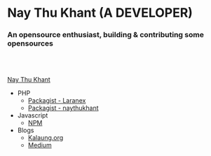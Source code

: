 # Nay Thu Khant (A DEVELOPER)


### An opensource enthusiast, building & contributing some opensources

<br/><br/>

[Nay Thu Khant](https://naythukhant.me)


- PHP
  - [Packagist - Laranex](https://packagist.org/packages/laranex)
  - [Packagist - naythukhant](https://packagist.org/packages/naythukhant)
- Javascript
  - [NPM](https://www.npmjs.com/~naythukhant)
- Blogs
  - [Kalaung.org](https://kalaung.org)
  - [Medium](https://medium.com/@naythukhant)
  


